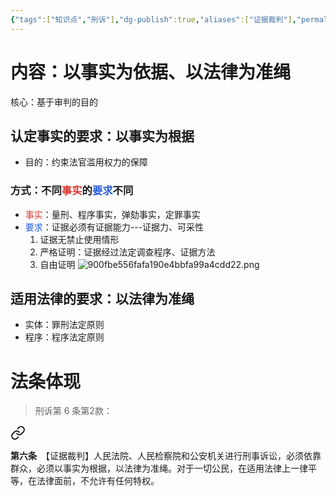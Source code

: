 ```yaml
---
{"tags":["知识点","刑诉"],"dg-publish":true,"aliases":["证据裁判"],"permalink":"/学习笔记studyup/刑事诉讼法/证据裁判原则/","dgPassFrontmatter":true,"created":"2024-11-10T20:08:01.585+08:00","updated":"2024-11-11T15:51:09.459+08:00"}
---
```


# 内容：以事实为依据、以法律为准绳
核心：基于审判的目的
## 认定事实的要求：以事实为根据
- 目的：约束法官滥用权力的保障
### 方式：不同<font color="#d83931">事实</font>的<font color="#245bdb">要求</font>不同
- <font color="#d83931">事实</font>：量刑、程序事实，弹劾事实，定罪事实
- <font color="#245bdb">要求</font>：证据必须有证据能力---证据力、可采性
	1. 证据无禁止使用情形
	2. 严格证明：证据经过法定调查程序、证据方法
	3. 自由证明
	![900fbe556fafa190e4bbfa99a4cdd22.png](/img/user/%E8%BF%90%E8%A1%8C%E6%9D%82/%E9%99%84%E4%BB%B6/900fbe556fafa190e4bbfa99a4cdd22.png)
## 适用法律的要求：以法律为准绳
- 实体：罪刑法定原则
- 程序：程序法定原则
# 法条体现
>刑诉第 6 条第2款：
<div class="transclusion internal-embed is-loaded"><a class="markdown-embed-link" href="////#t6" aria-label="Open link"><svg xmlns="http://www.w3.org/2000/svg" width="24" height="24" viewBox="0 0 24 24" fill="none" stroke="currentColor" stroke-width="2" stroke-linecap="round" stroke-linejoin="round" class="svg-icon lucide-link"><path d="M10 13a5 5 0 0 0 7.54.54l3-3a5 5 0 0 0-7.07-7.07l-1.72 1.71"></path><path d="M14 11a5 5 0 0 0-7.54-.54l-3 3a5 5 0 0 0 7.07 7.07l1.71-1.71"></path></svg></a><div class="markdown-embed">



**第六条**　【证据裁判】人民法院、人民检察院和公安机关进行刑事诉讼，必须依靠群众，必须以事实为根据，以法律为准绳。对于一切公民，在适用法律上一律平等，在法律面前，不允许有任何特权。 

</div></div>
